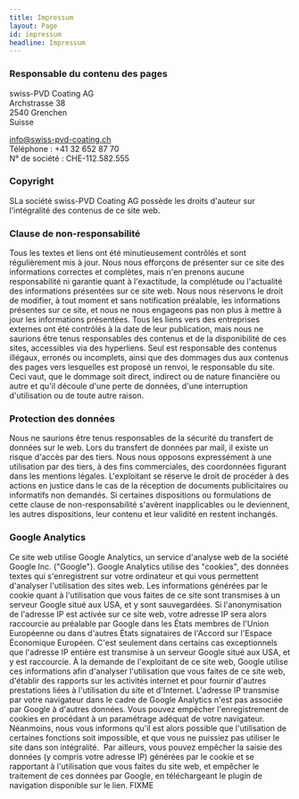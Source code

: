 ```yaml
---
title: Impressum
layout: Page
id: impressum
headline: Impressum
---
```

### Responsable du contenu des pages
swiss-PVD Coating AG</br>
Archstrasse 38</br>
2540 Grenchen</br>
Suisse</br>

[info@swiss-pvd-coating.ch](mailto:info@swiss-pvd-coating.ch)</br>
Téléphone : +41 32 652 87 70</br>
N° de société : CHE-112.582.555</br>

### Copyright
SLa société swiss-PVD Coating AG possède les droits d'auteur sur l'intégralité des contenus de ce site web.

### Clause de non-responsabilité
Tous les textes et liens ont été minutieusement contrôlés et sont régulièrement mis à jour. Nous nous efforçons de présenter sur ce site des informations correctes et complètes, mais n'en prenons aucune responsabilité ni garantie quant à l'exactitude, la complétude ou l'actualité des informations présentées sur ce site web. Nous nous réservons le droit de modifier, à tout moment et sans notification préalable, les informations présentes sur ce site, et nous ne nous engageons pas non plus à mettre à jour les informations présentées. Tous les liens vers des entreprises externes ont été contrôlés à la date de leur publication, mais nous ne saurions être tenus responsables des contenus et de la disponibilité de ces sites, accessibles via des hyperliens. Seul est responsable des contenus illégaux, erronés ou incomplets, ainsi que des dommages dus aux contenus des pages vers lesquelles est proposé un renvoi, le responsable du site. Ceci vaut, que le dommage soit direct, indirect ou de nature financière ou autre et qu'il découle d'une perte de données, d'une interruption d'utilisation ou de toute autre raison.

### Protection des données
Nous ne saurions être tenus responsables de la sécurité du transfert de données sur le web. Lors du transfert de données par mail, il existe un risque d'accès par des tiers. Nous nous opposons expressément à une utilisation par des tiers, à des fins commerciales, des coordonnées figurant dans les mentions légales. L'exploitant se réserve le droit de procéder à des actions en justice dans le cas de la réception de documents publicitaires ou informatifs non demandés. Si certaines dispositions ou formulations de cette clause de non-responsabilité s'avèrent inapplicables ou le deviennent, les autres dispositions, leur contenu et leur validité en restent inchangés.

### Google Analytics
Ce site web utilise Google Analytics, un service d'analyse web de la société Google Inc. ("Google"). Google Analytics utilise des "cookies", des données textes qui s'enregistrent sur votre ordinateur et qui vous permettent d'analyser l'utilisation des sites web. Les informations générées par le cookie quant à l'utilisation que vous faites de ce site sont transmises à un serveur Google situé aux USA, et y sont sauvegardées. Si l'anonymisation de l'adresse IP est activée sur ce site web, votre adresse IP sera alors raccourcie au préalable par Google dans les États membres de l'Union Européenne ou dans d'autres États signataires de l'Accord sur l'Espace Économique Européen. C'est seulement dans certains cas exceptionnels que l'adresse IP entière est transmise à un serveur Google situé aux USA, et y est raccourcie. À la demande de l'exploitant de ce site web, Google utilise ces informations afin d'analyser l'utilisation que vous faites de ce site web, d'établir des rapports sur les activités internet et pour fournir d'autres prestations liées à l'utilisation du site et d'Internet. L'adresse IP transmise par votre navigateur dans le cadre de Google Analytics n'est pas associée par Google à d'autres données. Vous pouvez empêcher l'enregistrement de cookies en procédant à un paramétrage adéquat de votre navigateur. Néanmoins, nous vous informons qu'il est alors possible que l'utilisation de certaines fonctions soit impossible, et que vous ne puissiez pas utiliser le site dans son intégralité.  Par ailleurs, vous pouvez empêcher la saisie des données (y compris votre adresse IP) générées par le cookie et se rapportant à l'utilisation que vous faites du site web, et empêcher le traitement de ces données par Google, en téléchargeant le plugin de navigation disponible sur le lien.
FIXME
